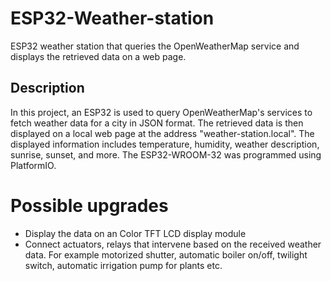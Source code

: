 # ESP32-Weather-station
ESP32 weather station that queries the OpenWeatherMap service and displays the retrieved data on a web page.

## Description
In this project, an ESP32 is used to query OpenWeatherMap's services to fetch weather data for a city in JSON format. The retrieved data is then displayed on a local web page at the address "weather-station.local". The displayed information includes temperature, humidity, weather description, sunrise, sunset, and more. The ESP32-WROOM-32 was programmed using PlatformIO.
# Possible upgrades
* Display the data on an Color TFT LCD display module
* Connect actuators, relays that intervene based on the received weather data. For example motorized shutter, automatic boiler on/off, twilight switch, automatic irrigation pump for plants etc.
